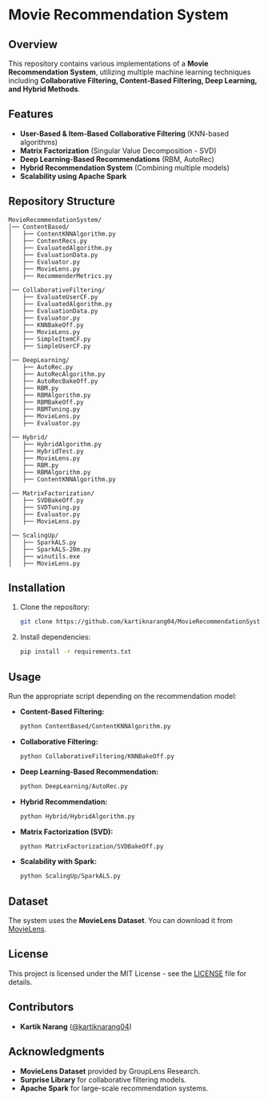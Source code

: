 # Movie Recommendation System

## Overview
This repository contains various implementations of a **Movie Recommendation System**, utilizing multiple machine learning techniques including **Collaborative Filtering, Content-Based Filtering, Deep Learning, and Hybrid Methods**.

## Features
- **User-Based & Item-Based Collaborative Filtering** (KNN-based algorithms)
- **Matrix Factorization** (Singular Value Decomposition - SVD)
- **Deep Learning-Based Recommendations** (RBM, AutoRec)
- **Hybrid Recommendation System** (Combining multiple models)
- **Scalability using Apache Spark**

## Repository Structure
```
MovieRecommendationSystem/
│── ContentBased/
│   ├── ContentKNNAlgorithm.py
│   ├── ContentRecs.py
│   ├── EvaluatedAlgorithm.py
│   ├── EvaluationData.py
│   ├── Evaluator.py
│   ├── MovieLens.py
│   ├── RecommenderMetrics.py
│
│── CollaborativeFiltering/
│   ├── EvaluateUserCF.py
│   ├── EvaluatedAlgorithm.py
│   ├── EvaluationData.py
│   ├── Evaluator.py
│   ├── KNNBakeOff.py
│   ├── MovieLens.py
│   ├── SimpleItemCF.py
│   ├── SimpleUserCF.py
│
│── DeepLearning/
│   ├── AutoRec.py
│   ├── AutoRecAlgorithm.py
│   ├── AutoRecBakeOff.py
│   ├── RBM.py
│   ├── RBMAlgorithm.py
│   ├── RBMBakeOff.py
│   ├── RBMTuning.py
│   ├── MovieLens.py
│   ├── Evaluator.py
│
│── Hybrid/
│   ├── HybridAlgorithm.py
│   ├── HybridTest.py
│   ├── MovieLens.py
│   ├── RBM.py
│   ├── RBMAlgorithm.py
│   ├── ContentKNNAlgorithm.py
│
│── MatrixFactorization/
│   ├── SVDBakeOff.py
│   ├── SVDTuning.py
│   ├── Evaluator.py
│   ├── MovieLens.py
│
│── ScalingUp/
│   ├── SparkALS.py
│   ├── SparkALS-20m.py
│   ├── winutils.exe
│   ├── MovieLens.py
```

## Installation
1. Clone the repository:
   ```sh
   git clone https://github.com/kartiknarang04/MovieRecommendationSystem.git
   ```
2. Install dependencies:
   ```sh
   pip install -r requirements.txt
   ```

## Usage
Run the appropriate script depending on the recommendation model:
- **Content-Based Filtering:**
  ```sh
  python ContentBased/ContentKNNAlgorithm.py
  ```
- **Collaborative Filtering:**
  ```sh
  python CollaborativeFiltering/KNNBakeOff.py
  ```
- **Deep Learning-Based Recommendation:**
  ```sh
  python DeepLearning/AutoRec.py
  ```
- **Hybrid Recommendation:**
  ```sh
  python Hybrid/HybridAlgorithm.py
  ```
- **Matrix Factorization (SVD):**
  ```sh
  python MatrixFactorization/SVDBakeOff.py
  ```
- **Scalability with Spark:**
  ```sh
  python ScalingUp/SparkALS.py
  ```

## Dataset
The system uses the **MovieLens Dataset**. You can download it from [MovieLens](https://grouplens.org/datasets/movielens/).

## License
This project is licensed under the MIT License - see the [LICENSE](LICENSE) file for details.

## Contributors
- **Kartik Narang** ([@kartiknarang04](https://github.com/kartiknarang04))

## Acknowledgments
- **MovieLens Dataset** provided by GroupLens Research.
- **Surprise Library** for collaborative filtering models.
- **Apache Spark** for large-scale recommendation systems.

